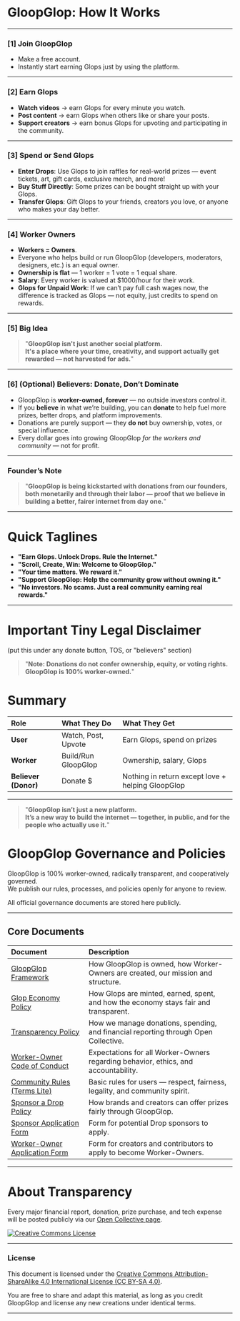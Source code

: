 # **GloopGlop: How It Works**

---

### **[1] Join GloopGlop**  
- Make a free account.  
- Instantly start earning Glops just by using the platform.

---

### **[2] Earn Glops**
- **Watch videos** → earn Glops for every minute you watch.  
- **Post content** → earn Glops when others like or share your posts.  
- **Support creators** → earn bonus Glops for upvoting and participating in the community.

---

### **[3] Spend or Send Glops**
- **Enter Drops**: Use Glops to join raffles for real-world prizes — event tickets, art, gift cards, exclusive merch, and more!
- **Buy Stuff Directly**: Some prizes can be bought straight up with your Glops.
- **Transfer Glops**: Gift Glops to your friends, creators you love, or anyone who makes your day better.

---

### **[4] Worker Owners**
- **Workers = Owners**.  
- Everyone who helps build or run GloopGlop (developers, moderators, designers, etc.) is an equal owner.  
- **Ownership is flat** — 1 worker = 1 vote = 1 equal share.  
- **Salary**: Every worker is valued at $1000/hour for their work.  
- **Glops for Unpaid Work**: If we can’t pay full cash wages now, the difference is tracked as Glops — not equity, just credits to spend on rewards.

---

### **[5] Big Idea**
> "**GloopGlop isn't just another social platform.  
> It's a place where your time, creativity, and support actually get rewarded — not harvested for ads.**"

---

### **[6] (Optional) Believers: Donate, Don’t Dominate**
- GloopGlop is **worker-owned, forever** — no outside investors control it.  
- If you **believe** in what we’re building, you can **donate** to help fuel more prizes, better drops, and platform improvements.
- Donations are purely support — they **do not** buy ownership, votes, or special influence.
- Every dollar goes into growing GloopGlop *for the workers and community* — not for profit.

---

### **Founder’s Note**
> "**GloopGlop is being kickstarted with donations from our founders, both monetarily and through their labor — proof that we believe in building a better, fairer internet from day one.**"

---

# **Quick Taglines**

- **"Earn Glops. Unlock Drops. Rule the Internet."**
- **"Scroll, Create, Win: Welcome to GloopGlop."**
- **"Your time matters. We reward it."**
- **"Support GloopGlop: Help the community grow without owning it."**
- **"No investors. No scams. Just a real community earning real rewards."**

---

# **Important Tiny Legal Disclaimer**
(put this under any donate button, TOS, or "believers" section)

> "**Note: Donations do not confer ownership, equity, or voting rights. GloopGlop is 100% worker-owned.**"

# **Summary**

| Role | What They Do | What They Get |
|:---|:---|:---|
| **User** | Watch, Post, Upvote | Earn Glops, spend on prizes |
| **Worker** | Build/Run GloopGlop | Ownership, salary, Glops |
| **Believer (Donor)** | Donate $ | Nothing in return except love + helping GloopGlop |

---

> "**GloopGlop isn’t just a new platform.  
> It’s a new way to build the internet — together, in public, and for the people who actually use it.**"

# **GloopGlop Governance and Policies**

GloopGlop is 100% worker-owned, radically transparent, and cooperatively governed.  
We publish our rules, processes, and policies openly for anyone to review.

All official governance documents are stored here publicly.

---

## **Core Documents**

| Document | Description |
|:---|:---|
| [GloopGlop Framework](link-to-framework.md) | How GloopGlop is owned, how Worker-Owners are created, our mission and structure. |
| [Glop Economy Policy](link-to-glop-economy-policy.md) | How Glops are minted, earned, spent, and how the economy stays fair and transparent. |
| [Transparency Policy](link-to-transparency-policy.md) | How we manage donations, spending, and financial reporting through Open Collective. |
| [Worker-Owner Code of Conduct](link-to-code-of-conduct.md) | Expectations for all Worker-Owners regarding behavior, ethics, and accountability. |
| [Community Rules (Terms Lite)](link-to-community-rules.md) | Basic rules for users — respect, fairness, legality, and community spirit. |
| [Sponsor a Drop Policy](link-to-sponsor-a-drop-policy.md) | How brands and creators can offer prizes fairly through GloopGlop. |
| [Sponsor Application Form](link-to-sponsor-form.md) | Form for potential Drop sponsors to apply. |
| [Worker-Owner Application Form](link-to-worker-owner-application-form.md) | Form for creators and contributors to apply to become Worker-Owners. |

---

# **About Transparency**

Every major financial report, donation, prize purchase, and tech expense will be posted publicly via our [Open Collective page](link-to-open-collective).


[![Creative Commons License](https://i.creativecommons.org/l/by-sa/4.0/88x31.png)](https://creativecommons.org/licenses/by-sa/4.0/)

---

### License

This document is licensed under the [Creative Commons Attribution-ShareAlike 4.0 International License (CC BY-SA 4.0)](https://creativecommons.org/licenses/by-sa/4.0/).

You are free to share and adapt this material, as long as you credit GloopGlop and license any new creations under identical terms.

---

